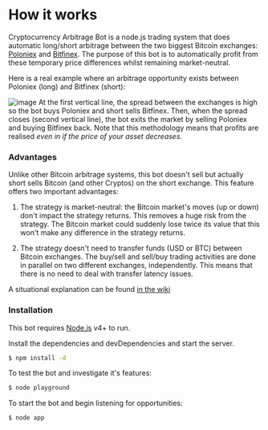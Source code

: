 # How it works  

Cryptocurrency Arbitrage Bot is a node.js trading system that does automatic long/short arbitrage between the two biggest Bitcoin exchanges: [Poloniex](https://poloniex.com/) and [Bitfinex](https://www.bitfinex.com/). The purpose of this bot is to automatically profit from these temporary price differences whilst remaining market-neutral. 

Here is a real example where an arbitrage opportunity exists between Poloniex (long) and Bitfinex (short):

![image](http://i.imgur.com/t9Pnjz1.png)
At the first vertical line, the spread between the exchanges is high so the bot buys Poloniex and short sells Bitfinex. Then, when the spread closes (second vertical line), the bot exits the market by selling Poloniex and buying Bitfinex back. Note that this methodology means that profits are realised *even in if the price of your asset decreases.*

### Advantages

Unlike other Bitcoin arbitrage systems, this bot doesn't sell but actually short sells Bitcoin (and other Cryptos) on the short exchange. This feature offers two important advantages:

1. The strategy is market-neutral: the Bitcoin market's moves (up or down) don't impact the strategy returns. This removes a huge risk from the strategy. The Bitcoin market could suddenly lose twice its value that this won't make any difference in the strategy returns.

2. The strategy doesn't need to transfer funds (USD or BTC) between Bitcoin exchanges. The buy/sell and sell/buy trading activities are done in parallel on two different exchanges, independently. This means that there is no need to deal with transfer latency issues.

A situational explanation can be found [in the wiki](https://github.com/joepegler/Cryptocurrency-Arbitrage-Bot/wiki)

### Installation

This bot requires [Node.js](https://nodejs.org/) v4+ to run.

Install the dependencies and devDependencies and start the server.

```sh
$ npm install -d
```

To test the bot and investigate it's features:
```sh
$ node playground
```

To start the bot and begin listening for opportunities:
```sh
$ node app
```